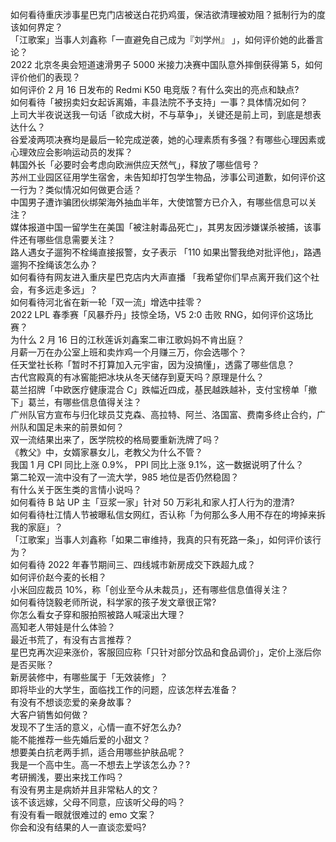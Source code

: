 如何看待重庆涉事星巴克门店被送白花扔鸡蛋，保洁欲清理被劝阻？抵制行为的度该如何界定？  
「江歌案」当事人刘鑫称「一直避免自己成为『刘学州』 」，如何评价她的此番言论？  
2022 北京冬奥会短道速滑男子 5000 米接力决赛中国队意外摔倒获得第 5，如何评价他们的表现？  
如何评价 2 月 16 日发布的 Redmi K50 电竞版？有什么突出的亮点和缺点?  
如何看待「被拐卖妇女起诉离婚，丰县法院不予支持」一事？具体情况如何？  
上司大半夜说送我一句话「欲成大树，不与草争」，关键还是前上司，到底是想表达什么？  
谷爱凌两项决赛均是最后一轮完成逆袭，她的心理素质有多强？有哪些心理因素或心理效应会影响运动员的发挥？  
韩国外长「必要时会考虑向欧洲供应天然气」，释放了哪些信号？  
苏州工业园区征用学生宿舍，未告知却打包学生物品，涉事公司道歉，如何评价这一行为？类似情况如何做更合适？  
中国男子遭诈骗团伙绑架海外抽血半年，大使馆警方已介入，有哪些信息可以关注？  
媒体报道中国一留学生在美国「被注射毒品死亡」，其男友因涉嫌谋杀被捕，该事件还有哪些信息需要关注？  
路人遇女子遛狗不栓绳直接报警，女子表示 「110 如果出警我绝对批评他」，路遇遛狗不拴绳该怎么办？  
如何看待有网友进入重庆星巴克店内大声直播 「我希望你们早点离开我们这个社会，有多远走多远」？  
如何看待河北省在新一轮「双一流」增选中挂零？  
2022 LPL 春季赛「风暴乔丹」技惊全场，V5 2:0 击败 RNG，如何评价这场比赛？  
为什么 2 月 16 日的江秋莲诉刘鑫案二审江歌妈妈不肯出庭？  
月薪一万在办公室上班和卖炸鸡一个月赚三万，你会选哪个？  
任天堂社长称「暂时不打算加入元宇宙，因为没搞懂」，透露了哪些信息？  
古代宫殿真的有冰窖能把冰块从冬天储存到夏天吗？原理是什么？  
葛兰招牌「中欧医疗健康混合 C」跌幅近四成，基民越跌越补，支付宝榜单「撤下」葛兰，有哪些信息值得关注？  
广州队官方宣布与归化球员艾克森、高拉特、阿兰、洛国富、费南多终止合约，广州队和国足未来的前景如何？  
双一流结果出来了，医学院校的格局要重新洗牌了吗？  
《教父》中，女婿家暴女儿，老教父为什么不管？  
我国 1 月 CPI 同比上涨 0.9%， PPI 同比上涨 9.1%，这一数据说明了什么？  
第二轮双一流中没有了一流大学，985 地位是否仍然稳固？  
有什么关于医生类的言情小说吗？  
如何看待 B 站 UP 主「豆浆一家」针对 50 万彩礼和家人打人行为的澄清?  
如何看待杜江情人节被曝私信女网红，否认称「为何那么多人用不存在的垮掉来拆我的家庭」？  
「江歌案」当事人刘鑫称「如果二审维持，我真的只有死路一条」，如何评价该行为？  
如何看待 2022 年春节期间三、四线城市新房成交下跌超九成？  
如何评价赵今麦的长相？  
小米回应裁员 10%，称「创业至今从未裁员」，还有哪些信息值得关注？  
如何看待饶毅老师所说，科学家的孩子发文章很正常?  
你怎么看女子穿和服拍照被路人喊滚出大理？  
高知老人带娃是什么体验？  
最近书荒了，有没有古言推荐？  
星巴克再次迎来涨价，客服回应称「只针对部分饮品和食品调价」，定价上涨后你是否买账？  
新房装修中，有哪些属于「无效装修」？  
即将毕业的大学生，面临找工作的问题，应该怎样去准备？  
有没有不想谈恋爱的亲身故事？  
大客户销售如何做？  
发现不了生活的意义，心情一直不好怎么办?  
能不能推荐一些先婚后爱的小甜文？  
想要美白抗老两手抓，适合用哪些护肤品呢？  
我是一个高中生。高一不想去上学该怎么办？?  
考研搁浅，要出来找工作吗？  
有没有男主是病娇并且非常粘人的文？  
该不该远嫁，父母不同意，应该听父母的吗？  
有没有看一眼就很难过的 emo 文案？  
你会和没有结果的人一直谈恋爱吗?  
